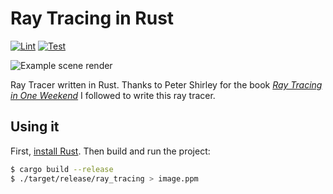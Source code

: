 # Ray Tracing in Rust
[![Lint](https://github.com/arthur-targaryen/ray-tracing-rust/actions/workflows/lint.yml/badge.svg?branch=main)](https://github.com/arthur-targaryen/ray-tracing-rust/actions/workflows/lint.yml)
[![Test](https://github.com/arthur-targaryen/ray-tracing-rust/actions/workflows/test.yml/badge.svg)](https://github.com/arthur-targaryen/ray-tracing-rust/actions/workflows/test.yml)

![Example scene render](./image.png)

Ray Tracer written in Rust.
Thanks to Peter Shirley for the book [_Ray Tracing in One Weekend_](https://raytracing.github.io/books/RayTracingInOneWeekend.html)
I followed to write this ray tracer.

## Using it
First, [install Rust](https://www.rust-lang.org/tools/install).
Then build and run the project:
```bash
$ cargo build --release
$ ./target/release/ray_tracing > image.ppm
```